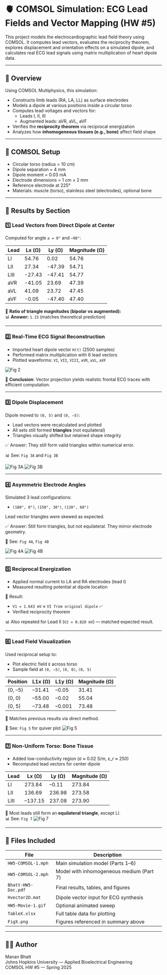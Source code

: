 # 🫀 COMSOL Simulation: ECG Lead Fields and Vector Mapping (HW #5)

This project models the electrocardiographic lead field theory using COMSOL. It computes lead vectors, evaluates the reciprocity theorem, explores displacement and orientation effects on a simulated dipole, and calculates real ECG lead signals using matrix multiplication of heart dipole data.

---

## 📘 Overview

Using COMSOL Multiphysics, this simulation:
- Constructs limb leads (RA, LA, LL) as surface electrodes
- Models a dipole at various positions inside a circular torso
- Computes lead voltages and vectors for:
  - Leads I, II, III
  - Augmented leads: aVR, aVL, aVF
- Verifies the **reciprocity theorem** via reciprocal energization
- Analyzes how **inhomogeneous tissues (e.g., bone)** affect field shape

---

## 🔧 COMSOL Setup

- Circular torso (radius = 10 cm)
- Dipole separation = 4 mm
- Dipole moment = 0.03 mA
- Electrode dimensions = 1 cm × 2 mm
- Reference electrode at 225°
- Materials: muscle (torso), stainless steel (electrodes), optional bone

---

## 🧪 Results by Section

### 1️⃣ Lead Vectors from Direct Dipole at Center

Computed for angle `a = 0°` and `–90°`:

| Lead | Lx (Ω) | Ly (Ω) | Magnitude (Ω) |
|------|--------|--------|----------------|
| LI   | 54.76  | 0.02   | 54.76          |
| LII  | 27.34  | -47.39 | 54.71          |
| LIII | -27.43 | -47.41 | 54.77          |
| aVR  | -41.05 | 23.69  | 47.39          |
| aVL  | 41.09  | 23.72  | 47.45          |
| aVF  | -0.05  | -47.40 | 47.40          |

📐 **Ratio of triangle magnitudes (bipolar vs augmented):**  
📊 **Answer:** `1.15` (matches theoretical prediction)

---

### 2️⃣ Real-Time ECG Signal Reconstruction

- Imported heart dipole vector `H(t)` (2500 samples)
- Performed matrix multiplication with 6 lead vectors
- Plotted waveforms: `VI`, `VII`, `VIII`, `aVR`, `aVL`, `aVF`

![Fig 2](assets/fig2.jpg)

🧠 **Conclusion**: Vector projection yields realistic frontal ECG traces with efficient computation.

---

### 3️⃣ Dipole Displacement

Dipole moved to `(0, 5)` and `(0, –5)`:

- Lead vectors were recalculated and plotted
- All sets still formed **triangles** (not equilateral)
- Triangles visually shifted but retained shape integrity

✅ Answer: They still form valid triangles within numerical error.

📊 See: `Fig 3A` and `Fig 3B`

![Fig 3A](assets/fig3A.png)
![Fig 3B](assets/fig3B.png)

---

### 4️⃣ Asymmetric Electrode Angles

Simulated 3 lead configurations:
- `(180°, 0°)`, `(150°, 30°)`, `(120°, 60°)`

Lead vector triangles were skewed as expected.

✅ Answer: Still form triangles, but not equilateral. They mirror electrode geometry.

📐 See: `Fig 4A`, `Fig 4B`

![Fig 4A](assets/fig4A.png)
![Fig 4B](assets/fig4B.png)

---

### 5️⃣ Reciprocal Energization

- Applied normal current to LA and RA electrodes (lead I)
- Measured resulting potential at dipole location

🧪 Result:
- `V1 = 1.643 mV` ≈ `VI from original dipole` ✅  
- Verified reciprocity theorem

📊 Also repeated for Lead II (`V2 = 0.820 mV`) — matched expected result.

---

### 6️⃣ Lead Field Visualization

Used reciprocal setup to:
- Plot electric field `E` across torso
- Sample field at `(0, –5)`, `(0, 0)`, `(0, 5)`

| Position | L1x (Ω) | L1y (Ω) | Magnitude (Ω) |
|----------|--------|--------|----------------|
| (0, –5)  | –31.41 | –0.05  | 31.41          |
| (0, 0)   | –55.00 | –0.02  | 55.04          |
| (0, 5)   | –73.48 | –0.001 | 73.48          |

🧠 Matches previous results via direct method.

📍 See: `Fig 5` for quiver plot
![Fig 5](assets/fig5.png)

---

### 7️⃣ Non-Uniform Torso: Bone Tissue

- Added low-conductivity region (σ ≈ 0.02 S/m, ε_r ≈ 250)
- Recomputed lead vectors for center dipole

| Lead | Lx (Ω) | Ly (Ω) | Magnitude (Ω) |
|------|--------|--------|----------------|
| LI   | 273.84 | –0.11  | 273.84         |
| LII  | 136.69 | 236.98 | 273.58         |
| LIII | –137.15| 237.08 | 273.90         |

🧠 Most leads still form an **equilateral triangle**, except LI.  
📊 See: `Fig 7`
![Fig 7](assets/fig7.png)

---

## 📂 Files Included

| File | Description |
|------|-------------|
| `HW5-COMSOL-1.mph` | Main simulation model (Parts 1–6) |
| `HW5-COMSOL-2.mph` | Model with inhomogeneous medium (Part 7) |
| `Bhatt-HW5-Doc.pdf` | Final results, tables, and figures |
| `Hvector2D.mat` | Dipole vector input for ECG synthesis |
| `HW5-Movie-1.gif` | Optional animated sweep |
| `TableX.xlsx` | Full table data for plotting |
| `FigX.png` | Figures referenced in summary above |

---

## 👨‍🔬 Author

Manan Bhatt  
Johns Hopkins University — Applied Bioelectrical Engineering  
COMSOL HW #5 — Spring 2025
